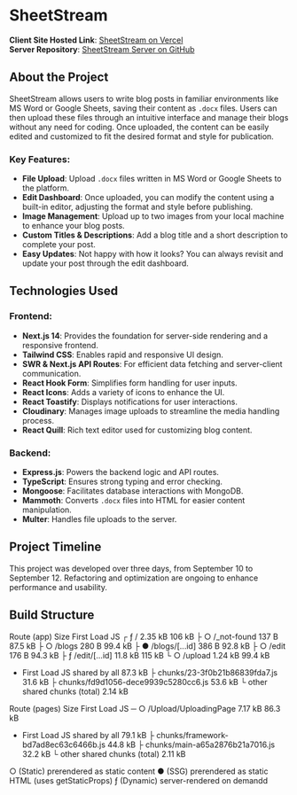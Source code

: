 # SheetStream

**Client Site Hosted Link**: [SheetStream on Vercel](https://vercel.ssd)  
**Server Repository**: [SheetStream Server on GitHub](https://github.com/tigermursa/SheetStream_Server)

## About the Project

SheetStream allows users to write blog posts in familiar environments like MS Word or Google Sheets, saving their content as `.docx` files. Users can then upload these files through an intuitive interface and manage their blogs without any need for coding. Once uploaded, the content can be easily edited and customized to fit the desired format and style for publication.

### Key Features:

- **File Upload**: Upload `.docx` files written in MS Word or Google Sheets to the platform.
- **Edit Dashboard**: Once uploaded, you can modify the content using a built-in editor, adjusting the format and style before publishing.
- **Image Management**: Upload up to two images from your local machine to enhance your blog posts.
- **Custom Titles & Descriptions**: Add a blog title and a short description to complete your post.
- **Easy Updates**: Not happy with how it looks? You can always revisit and update your post through the edit dashboard.

## Technologies Used

### Frontend:

- **Next.js 14**: Provides the foundation for server-side rendering and a responsive frontend.
- **Tailwind CSS**: Enables rapid and responsive UI design.
- **SWR & Next.js API Routes**: For efficient data fetching and server-client communication.
- **React Hook Form**: Simplifies form handling for user inputs.
- **React Icons**: Adds a variety of icons to enhance the UI.
- **React Toastify**: Displays notifications for user interactions.
- **Cloudinary**: Manages image uploads to streamline the media handling process.
- **React Quill**: Rich text editor used for customizing blog content.

### Backend:

- **Express.js**: Powers the backend logic and API routes.
- **TypeScript**: Ensures strong typing and error checking.
- **Mongoose**: Facilitates database interactions with MongoDB.
- **Mammoth**: Converts `.docx` files into HTML for easier content manipulation.
- **Multer**: Handles file uploads to the server.

## Project Timeline

This project was developed over three days, from September 10 to September 12. Refactoring and optimization are ongoing to enhance performance and usability.


## Build Structure

Route (app)                               Size     First Load JS
┌ ƒ /                                     2.35 kB         106 kB
├ ○ /_not-found                           137 B          87.5 kB
├ ○ /blogs                                280 B          99.4 kB
├ ● /blogs/[...id]                        386 B          92.8 kB
├ ○ /edit                                 176 B          94.3 kB
├ ƒ /edit/[...id]                         11.8 kB         115 kB
└ ○ /upload                               1.24 kB        99.4 kB
+ First Load JS shared by all             87.3 kB
  ├ chunks/23-3f0b21b86839fda7.js         31.6 kB
  ├ chunks/fd9d1056-dece9939c5280cc6.js   53.6 kB
  └ other shared chunks (total)           2.14 kB

Route (pages)                             Size     First Load JS
─ ○ /Upload/UploadingPage                 7.17 kB        86.3 kB
+ First Load JS shared by all             79.1 kB
  ├ chunks/framework-bd7ad8ec63c6466b.js  44.8 kB
  ├ chunks/main-a65a2876b21a7016.js       32.2 kB
  └ other shared chunks (total)           2.11 kB

○  (Static)   prerendered as static content
●  (SSG)      prerendered as static HTML (uses getStaticProps)
ƒ  (Dynamic)  server-rendered on demandd